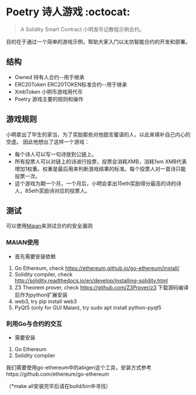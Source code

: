 # Poetry 诗人游戏 :octocat:
> A Solidity Smart Contract 小明发币记教程示例合约。

目的在于通过一个简单的游戏示例，帮助大家入门以太坊智能合约的开发和部署。

## 结构

- Owned 持有人合约--用于继承
- ERC20Token ERC20TOKEN标准合约--用于继承
- XmbToken 小明币游戏用代币
- Poetry 游戏主要的规则和操作

## 游戏规则

小明拿出了毕生的家当，为了奖励那些对他甜言蜜语的人，以此来填补自己内心的空虚。
因此他想出了这样一个游戏：
- 每个诗人可以写一句诗放到公链上。
- 所有投票人可以对链上的诗进行投票，投票会消耗XMB，消耗1xm XMB代表增加1权重。权重是最后用来判断游戏结果的标准。每个投票人对一首诗只能投票一次。
- 这个游戏为期一个月，一个月后，小明会拿出15eth奖励得分最高的诗的诗人，85eth奖励诗对应的投票人。

## 测试
可以使用[Maian](https://github.com/MAIAN-tool/MAIAN)来测试合约的安全漏洞

### MAIAN使用
- 首先需要安装依赖
1. Go Ethereum, check https://ethereum.github.io/go-ethereum/install/
2. Solidity compiler, check http://solidity.readthedocs.io/en/develop/installing-solidity.html
3. Z3 Theorem prover, check https://github.com/Z3Prover/z3 下载源码编译后作为python扩展安装
4. web3, try pip install web3
5. PyQt5 (only for GUI Maian), try sudo apt install python-pyqt5

### 利用Go与合约的交互

- 需要安装
1. Go Ethereum
2. Solidity complier

我们需要使用go-ethereum中的abigen这个工具，安装方式参考https://github.com/ethereum/go-ethereum

（*make all安装完毕后请在build/bin中寻找）


